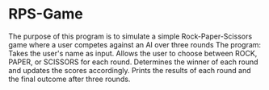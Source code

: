 # RPS-Game
The purpose of this program is to simulate a simple Rock-Paper-Scissors game where a user competes against an AI over three rounds
The program:
Takes the user's name as input.
Allows the user to choose between ROCK, PAPER, or SCISSORS for each round.
Determines the winner of each round and updates the scores accordingly.
Prints the results of each round and the final outcome after three rounds.
